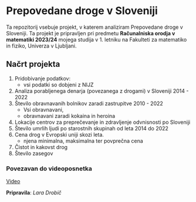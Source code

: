 # Prepovedane droge v Sloveniji

Ta repozitorij vsebuje projekt, v katerem analiziram Prepovedane droge v Sloveniji. Ta projekt je pripravljen pri predmetu **Računalniska orodja v matematiki 2023/24** mojega studija v 1. letniku na Fakulteti za matematiko in fiziko, Univerza v Ljubljani.


## Načrt projekta
1. Pridobivanje podatkov:
    * vsi podatki so dobjeni z NIJZ
2. Analiza porabljenega denarja (povezanega z drogami) v Sloveniji 2014 - 2022
3. Število obravnavanih bolnikov zaradi zastrupitve 2010 - 2022
    * Vsi obravnavani,
    * obravnavani zaradi kokaina in heroina
3. Lokacije centrov za preprečevanje in zdravljenje odvnisnosti po Sloveniji
4. Število umrlih ljudi po starostnih skupinah od leta 2014 do 2022
5. Cena drog v Evropski uniji skozi leta.
    * njena minimalna, maksimalna ter povprečna cena
6. Čistot in kakovst drog
7. Število zasegov
### Povezavan do videoposnetka 
[Video](https://youtu.be/hNGgH8sq5Fs)

**Pripravila**: _Lara Drobič_
